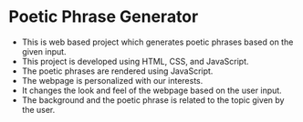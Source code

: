 # Poetic Phrase Generator
- This is web based project which generates poetic phrases based on the given input.
- This project is developed using HTML, CSS, and JavaScript.
- The poetic phrases are rendered using JavaScript.
- The webpage is personalized with our interests.
- It changes the look and feel of the webpage based on the user input.
- The background and the poetic phrase is related to the topic given by the user.

